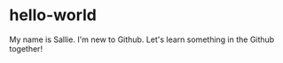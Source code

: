 # hello-world

My name is Sallie. I'm new to Github. 
Let's learn something in the Github together!
